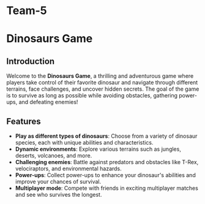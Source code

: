 # Team-5

# Dinosaurs Game

## Introduction

Welcome to the **Dinosaurs Game**, a thrilling and adventurous game where players take control of their favorite dinosaur and navigate through different terrains, face challenges, and uncover hidden secrets. The goal of the game is to survive as long as possible while avoiding obstacles, gathering power-ups, and defeating enemies!

## Features

- **Play as different types of dinosaurs**: Choose from a variety of dinosaur species, each with unique abilities and characteristics.
- **Dynamic environments**: Explore various terrains such as jungles, deserts, volcanoes, and more.
- **Challenging enemies**: Battle against predators and obstacles like T-Rex, velociraptors, and environmental hazards.
- **Power-ups**: Collect power-ups to enhance your dinosaur's abilities and improve your chances of survival.
- **Multiplayer mode**: Compete with friends in exciting multiplayer matches and see who survives the longest.


